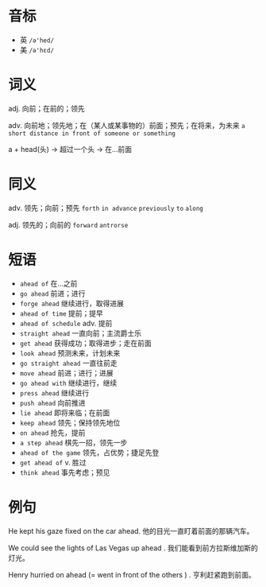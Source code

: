 # 音标

- 英 `/ə'hed/`
- 美 `/ə'hɛd/`

# 词义

adj. 向前；在前的；领先


adv. 向前地；领先地；在（某人或某事物的）前面；预先；在将来，为未来
`a short distance in front of someone or something`



a + head(头) → 超过一个头 → 在…前面

# 同义

adv. 领先；向前；预先
`forth` `in advance` `previously` `to` `along`

adj. 领先的；向前的
`forward` `antrorse`

# 短语

- `ahead of` 在…之前
- `go ahead` 前进；进行
- `forge ahead` 继续进行，取得进展
- `ahead of time` 提前；提早
- `ahead of schedule` adv. 提前
- `straight ahead` 一直向前；主流爵士乐
- `get ahead` 获得成功；取得进步；走在前面
- `look ahead` 预测未来，计划未来
- `go straight ahead` 一直往前走
- `move ahead` 前进；进行；进展
- `go ahead with` 继续进行，继续
- `press ahead` 继续进行
- `push ahead` 向前推进
- `lie ahead` 即将来临；在前面
- `keep ahead` 领先；保持领先地位
- `on ahead` 抢先，提前
- `a step ahead` 棋先一招，领先一步
- `ahead of the game` 领先，占优势；捷足先登
- `get ahead of` v. 胜过
- `think ahead` 事先考虑；预见

# 例句

He kept his gaze fixed on the car ahead.
他的目光一直盯着前面的那辆汽车。

We could see the lights of Las Vegas up ahead .
我们能看到前方拉斯维加斯的灯光。

Henry hurried on ahead (=  went in front of the others  ) .
亨利赶紧跑到前面。


